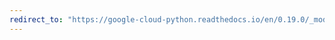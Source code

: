 ```yaml
---
redirect_to: "https://google-cloud-python.readthedocs.io/en/0.19.0/_modules/google/cloud/bigtable/row.html"
---
```

